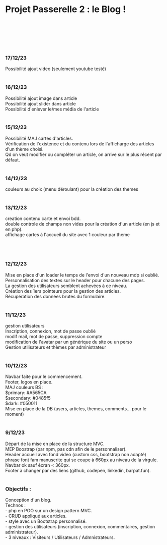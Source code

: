 <h1>Projet Passerelle 2 : le Blog ! </h1>
<br><br>
<br><br>




<br>
<h3>17/12/23</h3>
Possibilité ajout video (seulement youtube testé)<br>


<br>
<h3>16/12/23</h3>
Possibilité ajout image dans article<br>
Possibilité ajout slider dans article<br>
Possibilité d'enlever le/mes média de l'article<br>

<br>
<h3>15/12/23</h3>
Possibilité MAJ cartes d'articles.<br>
Vérification de l'existence et du contenu lors de l'afficharge des articles d'un thème choisi.<br>
Qd on veut modifier ou compléter un article, on arrive sur le plus récent par défaut.<br>


<br>
<h3>14/12/23</h3>
couleurs au choix (menu déroulant) pour la création des themes<br>

<br>
<h3>13/12/23</h3>
creation contenu carte et envoi bdd.<br>
double controle de champs non vides pour la création d'un article (en js et en php).<br>
affichage cartes à l'accueil du site avec 1 couleur par theme<br>
<br>
<br>


<br>
<h3>12/12/23</h3>
Mise en place d'un loader le temps de l'envoi d'un nouveau mdp si oublié.<br>
Personnalisation des textes sur le header pour chacune des pages.<br>
La gestion des utilisateurs semblent achevées à ce niveau.<br>
Création des 1ers pointeurs pour la gestion des articles.<br>
Récupération des données brutes du formulaire.<br>

<br>
<h3>11/12/23</h3>
gestion utilisateurs<br>
Inscription, connexion, mot de passe oublié<br>
modif mail, mot de passe, suppression compte<br>
modification de l'avatar par un générique du site ou un perso<br>
Gestion utilisateurs et thèmes par administrateur<br>

<br>
<h3>10/12/23</h3>
Navbar faite pour le commencement.<br>
Footer, logos en place.<br>
MAJ couleurs BS :<br>
$primary: #A565CA <br>
$secondary: #0485f5 <br>
$dark: #050011 <br>
Mise en place de la DB (users, articles, themes, comments... pour le moment)<br>

<br>
<h3>9/12/23</h3>
Départ  de la mise en place de la structure MVC.<br>
MEP Boostrap (par npm, pas cdn afin de le personnaliser).<br>
Header accueil avec fond video (custom css, bootstrap non adapté)<br>
phrase font fam manuscrite qui se coupe à 660px au niveau de la virgule.<br>
Navbar ok sauf écran < 360px.<br>
Footer à changer par des liens (github, codepen, linkedin, barpat.fun).<br>

<br>
<h3>Objectifs : </h3>
Conception d'un blog.<br>
Technos : <br>
- php en POO sur un design pattern MVC.<br>
- CRUD appliqué aux articles.<br>
- style avec un Bootstrap personnalisé.<br>
- gestion des utilisateurs (inscription, connexion, commentaires, gestion administrateur).<br>
- 3 niveaux : Visiteurs / Utilisateurs / Admnistrateurs.<br>